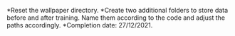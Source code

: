 *Reset the wallpaper directory.
*Create two additional folders to store data before and after training. Name them according to the code and adjust the paths accordingly.
*Completion date: 27/12/2021.
